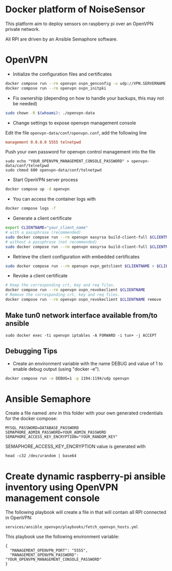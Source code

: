 # Docker platform of NoiseSensor

This platform aim to deploy sensors on raspberry pi over an OpenVPN private network.

All RPI are driven by an Ansible Semaphore software.


# OpenVPN

* Initialize the configuration files and certificates

```bash
docker compose run --rm openvpn ovpn_genconfig -u udp://VPN.SERVERNAME.COM
docker compose run --rm openvpn ovpn_initpki
```

* Fix ownership (depending on how to handle your backups, this may not be needed)

```bash
sudo chown -R $(whoami): ./openvpn-data
```

* Change settings to expose openvpn management console

Edit the file `openvpn-data/conf/openvpn.conf`, add the following line

```ini
management 0.0.0.0 5555 telnetpwd
```

Push your own password for openvpn control management into the file

```shell
sudo echo "YOUR_OPENVPN_MANAGEMENT_CONSOLE_PASSWORD" > openvpn-data/conf/telnetpwd
sudo chmod 600 openvpn-data/conf/telnetpwd
```

* Start OpenVPN server process

```bash
docker compose up -d openvpn
```

* You can access the container logs with

```bash
docker compose logs -f
```

* Generate a client certificate

```bash
export CLIENTNAME="your_client_name"
# with a passphrase (recommended)
sudo docker compose run --rm openvpn easyrsa build-client-full $CLIENTNAME
# without a passphrase (not recommended)
sudo docker compose run --rm openvpn easyrsa build-client-full $CLIENTNAME nopass
```

* Retrieve the client configuration with embedded certificates

```bash
sudo docker compose run --rm openvpn ovpn_getclient $CLIENTNAME > $CLIENTNAME.ovpn
```

* Revoke a client certificate

```bash
# Keep the corresponding crt, key and req files.
docker compose run --rm openvpn ovpn_revokeclient $CLIENTNAME
# Remove the corresponding crt, key and req files.
docker compose run --rm openvpn ovpn_revokeclient $CLIENTNAME remove
```

## Make tun0 network interface available from/to ansible

```shell
sudo docker exec -ti openvpn iptables -A FORWARD -i tun+ -j ACCEPT
```

## Debugging Tips

* Create an environment variable with the name DEBUG and value of 1 to enable debug output (using "docker -e").

```bash
docker compose run -e DEBUG=1 -p 1194:1194/udp openvpn
```

# Ansible Semaphore


Create a file named .env in this folder with your own generated credentials for the docker compose:

```shell
MYSQL_PASSWORD=DATABASE_PASSWORD
SEMAPHORE_ADMIN_PASSWORD=YOUR_ADMIN_PASSWORD
SEMAPHORE_ACCESS_KEY_ENCRYPTION="YOUR_RANDOM_KEY"
```

SEMAPHORE_ACCESS_KEY_ENCRYPTION value is generated with 

```shell
head -c32 /dev/urandom | base64
```

# Create dynamic raspberry-pi ansible inventory using OpenVPN management console

The following playbook will create a file in that will contain all RPI connected in OpenVPN:

```services/ansible_openvpn/playbooks/fetch_openvpn_hosts.yml```

This playbook use the following environment variable:

```
{ 
  "MANAGEMENT_OPENVPN_PORT": "5555",
  "MANAGEMENT_OPENVPN_PASSWORD": "YOUR_OPENVPN_MANAGEMENT_CONSOLE_PASSWORD"
}
```


